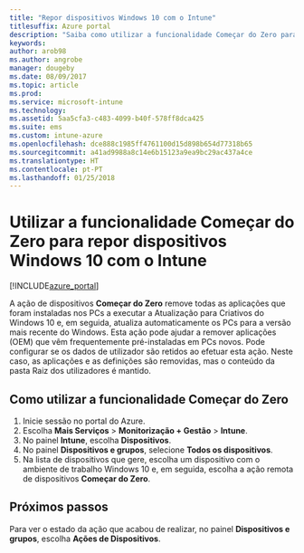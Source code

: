 ```yaml
---
title: "Repor dispositivos Windows 10 com o Intune"
titlesuffix: Azure portal
description: "Saiba como utilizar a funcionalidade Começar do Zero para repor PCs Windows 10 que executam o Intune.\""
keywords: 
author: arob98
ms.author: angrobe
manager: dougeby
ms.date: 08/09/2017
ms.topic: article
ms.prod: 
ms.service: microsoft-intune
ms.technology: 
ms.assetid: 5aa5cfa3-c483-4099-b40f-578ff8dca425
ms.suite: ems
ms.custom: intune-azure
ms.openlocfilehash: dce888c1985ff4761100d15d898b654d77318b65
ms.sourcegitcommit: a41ad9988a8c14e6b15123a9ea9bc29ac437a4ce
ms.translationtype: HT
ms.contentlocale: pt-PT
ms.lasthandoff: 01/25/2018
---
```

# <a name="use-fresh-start-to-reset-windows-10-devices-with-intune"></a>Utilizar a funcionalidade Começar do Zero para repor dispositivos Windows 10 com o Intune


[!INCLUDE[azure_portal](./includes/azure_portal.md)]

A ação de dispositivos **Começar do Zero** remove todas as aplicações que foram instaladas nos PCs a executar a Atualização para Criativos do Windows 10 e, em seguida, atualiza automaticamente os PCs para a versão mais recente do Windows.
Esta ação pode ajudar a remover aplicações (OEM) que vêm frequentemente pré-instaladas em PCs novos. Pode configurar se os dados de utilizador são retidos ao efetuar esta ação. Neste caso, as aplicações e as definições são removidas, mas o conteúdo da pasta Raiz dos utilizadores é mantido.

## <a name="how-to-use-fresh-start"></a>Como utilizar a funcionalidade Começar do Zero

1. Inicie sessão no portal do Azure.
2. Escolha **Mais Serviços** > **Monitorização + Gestão** > **Intune**.
3. No painel **Intune**, escolha **Dispositivos**.
4. No painel **Dispositivos e grupos**, selecione **Todos os dispositivos**.
5. Na lista de dispositivos que gere, escolha um dispositivo com o ambiente de trabalho Windows 10 e, em seguida, escolha a ação remota de dispositivos **Começar do Zero**.

## <a name="next-steps"></a>Próximos passos

Para ver o estado da ação que acabou de realizar, no painel **Dispositivos e grupos**, escolha **Ações de Dispositivos**.

